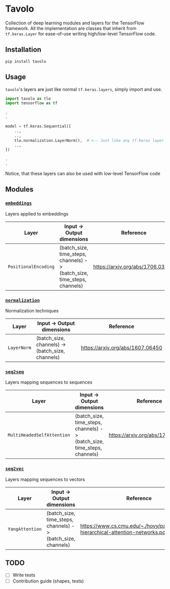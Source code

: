# Tavolo

Collection of deep learning modules and layers for the TensorFlow framework.
All the implementation are classes that inherit from `tf.keras.Layer` for ease-of-use writing high/low-level TensorFlow code.

## Installation

`pip install tavolo`

## Usage

`tavolo`'s layers are just like normal `tf.keras.layers`, simply import and use.

```python
import tavolo as tlo
import tensorflow as tf

.
.

model = tf.keras.Sequential([
    ..,
    ..,
    tlo.normalization.LayerNorm(),  # <-- Just like any tf.keras layer
    ..,
])

.
.

```

Notice, that these layers can also be used with low-level TensorFlow code

## Modules

### [`embeddings`](tavolo/embeddings)

Layers applied to embeddings

| Layer                          | Input -> Output dimensions                                                | Reference                        | 
| ------------------------------ | ------------------------------------------------------------------------- | -------------------------------- |
| `PositionalEncoding`           | (batch_size, time_steps, channels) -> (batch_size, time_steps, channels)  | https://arxiv.org/abs/1706.03762 |

### [`normalization`](tavolo/normalization)

Normalization techniques

| Layer                          | Input -> Output dimensions                        | Reference                        | 
| ------------------------------ | ------------------------------------------------  | -------------------------------- |
| `LayerNorm`                    | (batch_size, channels) -> (batch_size, channels)  | https://arxiv.org/abs/1607.06450 |

### [`seq2seq`](tavolo/seq2seq)

Layers mapping sequences to sequences

| Layer                          | Input -> Output dimensions                                                | Reference                        | 
| ------------------------------ | ------------------------------------------------------------------------- | -------------------------------- |
| `MultiHeadedSelfAttention`     | (batch_size, time_steps, channels) -> (batch_size, time_steps, channels)  | https://arxiv.org/abs/1706.03762 |

### [`seq2vec`](tavolo/seq2vec)

Layers mapping sequences to vectors

| Layer                          | Input -> Output dimensions                                                | Reference                                                                       | 
| ------------------------------ | ------------------------------------------------------------------------- | ------------------------------------------------------------------------------- |
| `YangAttention`                | (batch_size, time_steps, channels) -> (batch_size, channels)              | https://www.cs.cmu.edu/~./hovy/papers/16HLT-hierarchical-attention-networks.pdf |


## TODO
- [ ] Write tests
- [ ] Contribution guide (shapes, tests)